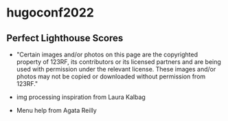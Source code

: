 # hugoconf2022
## Perfect Lighthouse Scores

- "Certain images and/or photos on this page are the copyrighted property of 123RF, its contributors or its licensed partners and are being used with permission under the relevant license. These images and/or photos may not be copied or downloaded without permission from 123RF."

- img processing inspiration from Laura Kalbag

- Menu help from Agata Reilly
